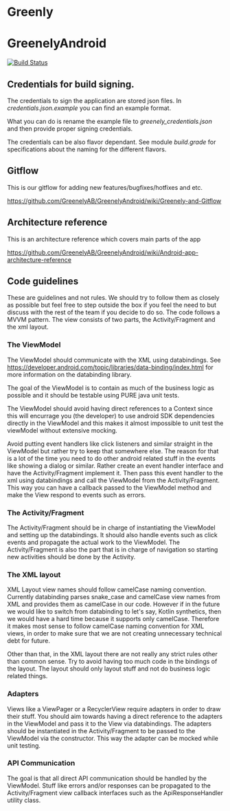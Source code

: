 # Greenly
# GreenelyAndroid
[![Build Status](https://travis-ci.com/GreenelyAB/GreenelyAndroid.svg?token=kMEEb3oSqiDqFZTkEY74&branch=develop)](https://travis-ci.com/GreenelyAB/GreenelyAndroid)

## Credentials for build signing.

The credentials to sign the application are stored json files. In *credentials.json.example* you can find an example format. 

What you can do is rename the example file to  *greenely_credentials.json* and then provide proper signing credentials.

The credentials can be also flavor dependant. See module *build.grade* for specifications about the naming
for the different flavors.

## Gitflow

This is our gitflow for adding new features/bugfixes/hotfixes and etc.

https://github.com/GreenelyAB/GreenelyAndroid/wiki/Greenely-and-Gitflow

## Architecture reference

This is an architecture reference which covers main parts of the app

https://github.com/GreenelyAB/GreenelyAndroid/wiki/Android-app-architecture-reference

## Code guidelines
These are guidelines and not rules. We should try to follow them as closely as possible but feel
free to step outside the box if you feel the need to but discuss with the rest of the team if you
decide to do so.
 The code follows a MVVM pattern. The view consists of two parts, the Activity/Fragment and the xml
layout.
 ### The ViewModel
 
The ViewModel should communicate with the XML using databindings. See 
https://developer.android.com/topic/libraries/data-binding/index.html for more information on the 
databinding library.  

 The goal of the ViewModel is to contain as much of the business logic as possible and it should be
testable using PURE java unit tests.

 The ViewModel should avoid having direct references to a Context since this will encurrage you
(the developer) to use android SDK dependencies directly in the ViewModel and this makes it almost
impossible to unit test the viewModel without extensive mocking.

 Avoid putting event handlers like click listeners and similar straight in the ViewModel but rather
try to keep that somewhere else. The reason for that is a lot of the time you need to do other
android related stuff in the events like showing a dialog or similar. Rather create an event handler
interface and have the Activity/Fragment implement it. Then pass this event handler to the xml using
databindings and call the ViewModel from the Activity/Fragment. This way you can have a callback
passed to the ViewModel method and make the View respond to events such as errors.

 ### The Activity/Fragment
The Activity/Fragment should be in charge of instantiating the ViewModel and setting up the 
databindings. It should also handle events such as click events and propagate the actual work to
the ViewModel.
 The Activity/Fragment is also the part that is in charge of navigation so starting new activities
should be done by the Activity.
 ### The XML layout
 XML Layout view names should follow camelCase naming convention. Currently databinding parses snake_case and camelCase view names from XML and provides them as camelCase in our code. However if in the future we would like to switch from databinding to let's say, Kotlin synthetics, then we would have a hard time because it supports only camelCase. Therefore it makes most sense to follow camelCase naming convention for XML views, in order to make sure that we are not creating unnecessary technical debt for future.
 
Other than that, in the XML layout there are not really any strict rules other than common sense. Try to avoid having
too much code in the bindings of the layout. The layout should only layout stuff and not do business
logic related things.
 ### Adapters
Views like a ViewPager or a RecyclerView require adapters in order to draw their stuff. You should
aim towards having a direct reference to the adapters in the ViewModel and pass it to the View
via databindings. 
 The adapters should be instantiated in the Activity/Fragment to be passed to the ViewModel via the 
constructor. This way the adapter can be mocked while unit testing.
 ### API Communication
The goal is that all direct API communication should be handled by the ViewModel. Stuff like errors
and/or responses can be propagated to the Activity/Fragment view callback interfaces such as the
ApiResponseHandler utility class.
 
